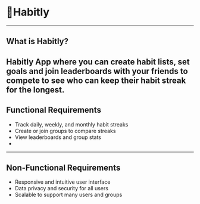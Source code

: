 
# 📱Habitly

---

##  What is Habitly?

**Habitly** App where you can create habit lists, set goals and join leaderboards with your friends to compete to see who can keep their habit streak for the longest.
---

##  Functional Requirements

- Track daily, weekly, and monthly habit streaks
- Create or join groups to compare streaks
- View leaderboards and group stats
-
---

##  Non-Functional Requirements

-  Responsive and intuitive user interface
-  Data privacy and security for all users
-  Scalable to support many users and groups
